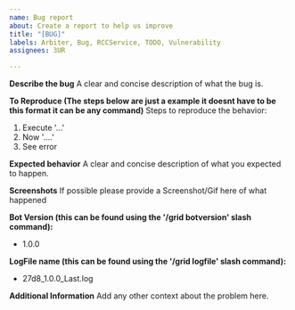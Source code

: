 ```yaml
---
name: Bug report
about: Create a report to help us improve
title: "[BUG]"
labels: Arbiter, Bug, RCCService, TODO, Vulnerability
assignees: 3UR

---
```


**Describe the bug**
A clear and concise description of what the bug is.

**To Reproduce (The steps below are just a example it doesnt have to be this format it can be any command)**
Steps to reproduce the behavior:
1. Execute '...'
2. Now '....'
3. See error

**Expected behavior**
A clear and concise description of what you expected to happen.

**Screenshots**
If possible please provide a Screenshot/Gif here of what happened

**Bot Version (this can be found using the '/grid botversion' slash command):**
- 1.0.0

**LogFile name (this can be found using the '/grid logfile' slash command):**
 - 27d8_1.0.0_Last.log

**Additional Information**
Add any other context about the problem here.
